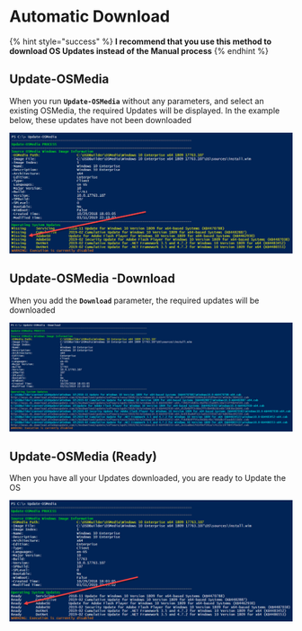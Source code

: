 # Automatic Download

{% hint style="success" %}
**I recommend that you use this method to download OS Updates instead of the Manual process**
{% endhint %}

## Update-OSMedia

When you run **`Update-OSMedia`** without any parameters, and select an existing OSMedia, the required Updates will be displayed.  In the example below, these updates have not been downloaded

![](../../../../.gitbook/assets/image%20%28116%29.png)

## Update-OSMedia -Download

When you add the **`Download`** parameter, the required updates will be downloaded 

![](../../../../.gitbook/assets/image%20%28292%29.png)

## Update-OSMedia \(Ready\)

When you have all your Updates downloaded, you are ready to Update the OS

![](../../../../.gitbook/assets/image%20%28245%29.png)



